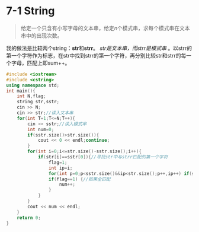 # 7-1 String

> 给定一个只含有小写字母的文本串，给定*n*个模式串，求每个模式串在文本串中的出现次数。

我的做法是比较两个string：**str**和**strr**。 *str是文本串，而strr是模式串* 。以strr的第一个字符作为标志，在str中找到strr的第一个字符，再分别比较str和strr的每一个字母，匹配上即sum++。

```C++
#include <iostream>
#include <cstring>
using namespace std;
int main(){
    int N,flag;
    string str,sstr;
    cin >> N;
    cin >> str;//读入文本串
    for(int T=1;T<=N;T++){
        cin >> sstr;//读入模式串
        int num=0;
        if(sstr.size()>str.size()){
        	cout << 0 << endl;continue;
		}
        for(int i=0;i<=str.size()-sstr.size();i++){
            if(str[i]==sstr[0]){//寻找str中与strr匹配的第一个字符
                flag=1;
                int ip=i;
                for(int p=0;p<sstr.size()&&ip<str.size();p++,ip++) if(str[ip]!=sstr[p]) flag=0;//分别匹配每一个字符
                if(flag==1) {//如果全匹配
                	num++;
				}
            }
        }
        cout << num << endl;
    }
    return 0;
}
```

